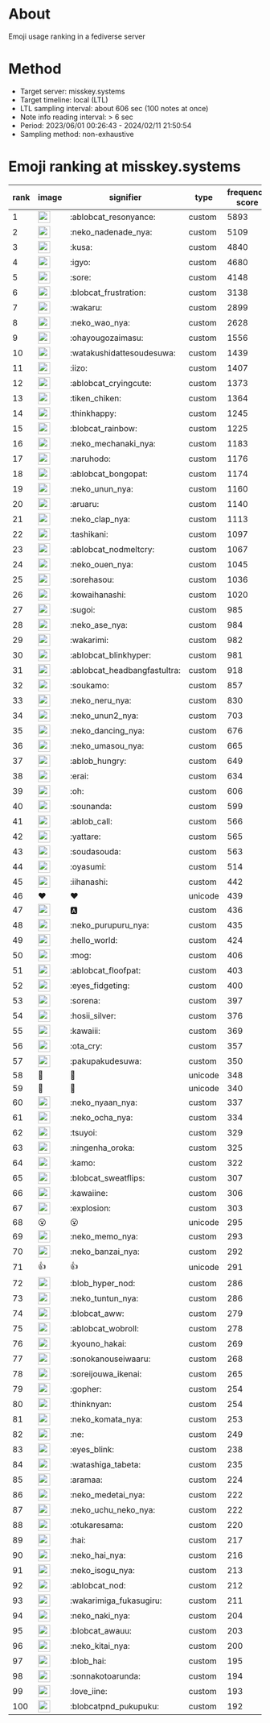 # About
Emoji usage ranking in a fediverse server

# Method
- Target server: misskey.systems
- Target timeline: local (LTL)
- LTL sampling interval: about 606 sec (100 notes at once)
- Note info reading interval: > 6 sec
- Period: 2023/06/01 00:26:43 - 2024/02/11 21:50:54 
- Sampling method: non-exhaustive

# Emoji ranking at misskey.systems

|rank|image|signifier|type|frequency score|
|----|----|----|----|----|
|1|<img height="24" src="https://misskey.systems/emoji/ablobcat_resonyance.webp">|:ablobcat_resonyance:|custom|5893|
|2|<img height="24" src="https://misskey.systems/emoji/neko_nadenade_nya.webp">|:neko_nadenade_nya:|custom|5109|
|3|<img height="24" src="https://misskey.systems/emoji/kusa.webp">|:kusa:|custom|4840|
|4|<img height="24" src="https://misskey.systems/emoji/igyo.webp">|:igyo:|custom|4680|
|5|<img height="24" src="https://misskey.systems/emoji/sore.webp">|:sore:|custom|4148|
|6|<img height="24" src="https://misskey.systems/emoji/blobcat_frustration.webp">|:blobcat_frustration:|custom|3138|
|7|<img height="24" src="https://misskey.systems/emoji/wakaru.webp">|:wakaru:|custom|2899|
|8|<img height="24" src="https://misskey.systems/emoji/neko_wao_nya.webp">|:neko_wao_nya:|custom|2628|
|9|<img height="24" src="https://misskey.systems/emoji/ohayougozaimasu.webp">|:ohayougozaimasu:|custom|1556|
|10|<img height="24" src="https://misskey.systems/emoji/watakushidattesoudesuwa.webp">|:watakushidattesoudesuwa:|custom|1439|
|11|<img height="24" src="https://misskey.systems/emoji/iizo.webp">|:iizo:|custom|1407|
|12|<img height="24" src="https://misskey.systems/emoji/ablobcat_cryingcute.webp">|:ablobcat_cryingcute:|custom|1373|
|13|<img height="24" src="https://misskey.systems/emoji/tiken_chiken.webp">|:tiken_chiken:|custom|1364|
|14|<img height="24" src="https://misskey.systems/emoji/thinkhappy.webp">|:thinkhappy:|custom|1245|
|15|<img height="24" src="https://misskey.systems/emoji/blobcat_rainbow.webp">|:blobcat_rainbow:|custom|1225|
|16|<img height="24" src="https://misskey.systems/emoji/neko_mechanaki_nya.webp">|:neko_mechanaki_nya:|custom|1183|
|17|<img height="24" src="https://misskey.systems/emoji/naruhodo.webp">|:naruhodo:|custom|1176|
|18|<img height="24" src="https://misskey.systems/emoji/ablobcat_bongopat.webp">|:ablobcat_bongopat:|custom|1174|
|19|<img height="24" src="https://misskey.systems/emoji/neko_unun_nya.webp">|:neko_unun_nya:|custom|1160|
|20|<img height="24" src="https://misskey.systems/emoji/aruaru.webp">|:aruaru:|custom|1140|
|21|<img height="24" src="https://misskey.systems/emoji/neko_clap_nya.webp">|:neko_clap_nya:|custom|1113|
|22|<img height="24" src="https://misskey.systems/emoji/tashikani.webp">|:tashikani:|custom|1097|
|23|<img height="24" src="https://misskey.systems/emoji/ablobcat_nodmeltcry.webp">|:ablobcat_nodmeltcry:|custom|1067|
|24|<img height="24" src="https://misskey.systems/emoji/neko_ouen_nya.webp">|:neko_ouen_nya:|custom|1045|
|25|<img height="24" src="https://misskey.systems/emoji/sorehasou.webp">|:sorehasou:|custom|1036|
|26|<img height="24" src="https://misskey.systems/emoji/kowaihanashi.webp">|:kowaihanashi:|custom|1020|
|27|<img height="24" src="https://misskey.systems/emoji/sugoi.webp">|:sugoi:|custom|985|
|28|<img height="24" src="https://misskey.systems/emoji/neko_ase_nya.webp">|:neko_ase_nya:|custom|984|
|29|<img height="24" src="https://misskey.systems/emoji/wakarimi.webp">|:wakarimi:|custom|982|
|30|<img height="24" src="https://misskey.systems/emoji/ablobcat_blinkhyper.webp">|:ablobcat_blinkhyper:|custom|981|
|31|<img height="24" src="https://misskey.systems/emoji/ablobcat_headbangfastultra.webp">|:ablobcat_headbangfastultra:|custom|918|
|32|<img height="24" src="https://misskey.systems/emoji/soukamo.webp">|:soukamo:|custom|857|
|33|<img height="24" src="https://misskey.systems/emoji/neko_neru_nya.webp">|:neko_neru_nya:|custom|830|
|34|<img height="24" src="https://misskey.systems/emoji/neko_unun2_nya.webp">|:neko_unun2_nya:|custom|703|
|35|<img height="24" src="https://misskey.systems/emoji/neko_dancing_nya.webp">|:neko_dancing_nya:|custom|676|
|36|<img height="24" src="https://misskey.systems/emoji/neko_umasou_nya.webp">|:neko_umasou_nya:|custom|665|
|37|<img height="24" src="https://misskey.systems/emoji/ablob_hungry.webp">|:ablob_hungry:|custom|649|
|38|<img height="24" src="https://misskey.systems/emoji/erai.webp">|:erai:|custom|634|
|39|<img height="24" src="https://misskey.systems/emoji/oh.webp">|:oh:|custom|606|
|40|<img height="24" src="https://misskey.systems/emoji/sounanda.webp">|:sounanda:|custom|599|
|41|<img height="24" src="https://misskey.systems/emoji/ablob_call.webp">|:ablob_call:|custom|566|
|42|<img height="24" src="https://misskey.systems/emoji/yattare.webp">|:yattare:|custom|565|
|43|<img height="24" src="https://misskey.systems/emoji/soudasouda.webp">|:soudasouda:|custom|563|
|44|<img height="24" src="https://misskey.systems/emoji/oyasumi.webp">|:oyasumi:|custom|514|
|45|<img height="24" src="https://misskey.systems/emoji/iihanashi.webp">|:iihanashi:|custom|442|
|46|❤|❤|unicode|439|
|47|<img height="24" src="https://misskey.systems/emoji/a.webp">|:a:|custom|436|
|48|<img height="24" src="https://misskey.systems/emoji/neko_purupuru_nya.webp">|:neko_purupuru_nya:|custom|435|
|49|<img height="24" src="https://misskey.systems/emoji/hello_world.webp">|:hello_world:|custom|424|
|50|<img height="24" src="https://misskey.systems/emoji/mog.webp">|:mog:|custom|406|
|51|<img height="24" src="https://misskey.systems/emoji/ablobcat_floofpat.webp">|:ablobcat_floofpat:|custom|403|
|52|<img height="24" src="https://misskey.systems/emoji/eyes_fidgeting.webp">|:eyes_fidgeting:|custom|400|
|53|<img height="24" src="https://misskey.systems/emoji/sorena.webp">|:sorena:|custom|397|
|54|<img height="24" src="https://misskey.systems/emoji/hosii_silver.webp">|:hosii_silver:|custom|376|
|55|<img height="24" src="https://misskey.systems/emoji/kawaiii.webp">|:kawaiii:|custom|369|
|56|<img height="24" src="https://misskey.systems/emoji/ota_cry.webp">|:ota_cry:|custom|357|
|57|<img height="24" src="https://misskey.systems/emoji/pakupakudesuwa.webp">|:pakupakudesuwa:|custom|350|
|58|🍗|🍗|unicode|348|
|59|🎉|🎉|unicode|340|
|60|<img height="24" src="https://misskey.systems/emoji/neko_nyaan_nya.webp">|:neko_nyaan_nya:|custom|337|
|61|<img height="24" src="https://misskey.systems/emoji/neko_ocha_nya.webp">|:neko_ocha_nya:|custom|334|
|62|<img height="24" src="https://misskey.systems/emoji/tsuyoi.webp">|:tsuyoi:|custom|329|
|63|<img height="24" src="https://misskey.systems/emoji/ningenha_oroka.webp">|:ningenha_oroka:|custom|325|
|64|<img height="24" src="https://misskey.systems/emoji/kamo.webp">|:kamo:|custom|322|
|65|<img height="24" src="https://misskey.systems/emoji/blobcat_sweatflips.webp">|:blobcat_sweatflips:|custom|307|
|66|<img height="24" src="https://misskey.systems/emoji/kawaiine.webp">|:kawaiine:|custom|306|
|67|<img height="24" src="https://misskey.systems/emoji/explosion.webp">|:explosion:|custom|303|
|68|😮|😮|unicode|295|
|69|<img height="24" src="https://misskey.systems/emoji/neko_memo_nya.webp">|:neko_memo_nya:|custom|293|
|70|<img height="24" src="https://misskey.systems/emoji/neko_banzai_nya.webp">|:neko_banzai_nya:|custom|292|
|71|👍|👍|unicode|291|
|72|<img height="24" src="https://misskey.systems/emoji/blob_hyper_nod.webp">|:blob_hyper_nod:|custom|286|
|73|<img height="24" src="https://misskey.systems/emoji/neko_tuntun_nya.webp">|:neko_tuntun_nya:|custom|286|
|74|<img height="24" src="https://misskey.systems/emoji/blobcat_aww.webp">|:blobcat_aww:|custom|279|
|75|<img height="24" src="https://misskey.systems/emoji/ablobcat_wobroll.webp">|:ablobcat_wobroll:|custom|278|
|76|<img height="24" src="https://misskey.systems/emoji/kyouno_hakai.webp">|:kyouno_hakai:|custom|269|
|77|<img height="24" src="https://misskey.systems/emoji/sonokanouseiwaaru.webp">|:sonokanouseiwaaru:|custom|268|
|78|<img height="24" src="https://misskey.systems/emoji/soreijouwa_ikenai.webp">|:soreijouwa_ikenai:|custom|265|
|79|<img height="24" src="https://misskey.systems/emoji/gopher.webp">|:gopher:|custom|254|
|80|<img height="24" src="https://misskey.systems/emoji/thinknyan.webp">|:thinknyan:|custom|254|
|81|<img height="24" src="https://misskey.systems/emoji/neko_komata_nya.webp">|:neko_komata_nya:|custom|253|
|82|<img height="24" src="https://misskey.systems/emoji/ne.webp">|:ne:|custom|249|
|83|<img height="24" src="https://misskey.systems/emoji/eyes_blink.webp">|:eyes_blink:|custom|238|
|84|<img height="24" src="https://misskey.systems/emoji/watashiga_tabeta.webp">|:watashiga_tabeta:|custom|235|
|85|<img height="24" src="https://misskey.systems/emoji/aramaa.webp">|:aramaa:|custom|224|
|86|<img height="24" src="https://misskey.systems/emoji/neko_medetai_nya.webp">|:neko_medetai_nya:|custom|222|
|87|<img height="24" src="https://misskey.systems/emoji/neko_uchu_neko_nya.webp">|:neko_uchu_neko_nya:|custom|222|
|88|<img height="24" src="https://misskey.systems/emoji/otukaresama.webp">|:otukaresama:|custom|220|
|89|<img height="24" src="https://misskey.systems/emoji/hai.webp">|:hai:|custom|217|
|90|<img height="24" src="https://misskey.systems/emoji/neko_hai_nya.webp">|:neko_hai_nya:|custom|216|
|91|<img height="24" src="https://misskey.systems/emoji/neko_isogu_nya.webp">|:neko_isogu_nya:|custom|213|
|92|<img height="24" src="https://misskey.systems/emoji/ablobcat_nod.webp">|:ablobcat_nod:|custom|212|
|93|<img height="24" src="https://misskey.systems/emoji/wakarimiga_fukasugiru.webp">|:wakarimiga_fukasugiru:|custom|211|
|94|<img height="24" src="https://misskey.systems/emoji/neko_naki_nya.webp">|:neko_naki_nya:|custom|204|
|95|<img height="24" src="https://misskey.systems/emoji/blobcat_awauu.webp">|:blobcat_awauu:|custom|203|
|96|<img height="24" src="https://misskey.systems/emoji/neko_kitai_nya.webp">|:neko_kitai_nya:|custom|200|
|97|<img height="24" src="https://misskey.systems/emoji/blob_hai.webp">|:blob_hai:|custom|195|
|98|<img height="24" src="https://misskey.systems/emoji/sonnakotoarunda.webp">|:sonnakotoarunda:|custom|194|
|99|<img height="24" src="https://misskey.systems/emoji/love_iine.webp">|:love_iine:|custom|193|
|100|<img height="24" src="https://misskey.systems/emoji/blobcatpnd_pukupuku.webp">|:blobcatpnd_pukupuku:|custom|192|
